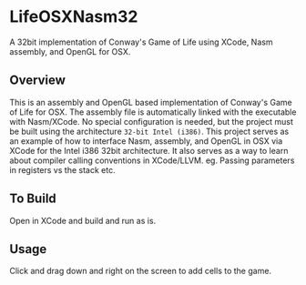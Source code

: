 # LifeOSXNasm32
A 32bit implementation of Conway's Game of Life using XCode, Nasm assembly, and OpenGL for OSX.

## Overview

This is an assembly and OpenGL based implementation of Conway's Game of Life for OSX. The assembly file is automatically linked with the executable with Nasm/XCode.
No special configuration is needed, but the project must be built using the architecture `32-bit Intel (i386)`. This project serves as an example of how to interface Nasm, assembly, and OpenGL in OSX via XCode for the Intel i386 32bit architecture. It also serves as a way to learn about compiler calling conventions in XCode/LLVM. eg. Passing parameters in registers vs the stack etc.

## To Build

Open in XCode and build and run as is.

## Usage

Click and drag down and right on the screen to add cells to the game.


